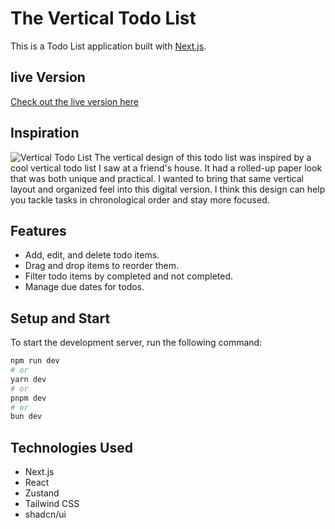 # The Vertical Todo List

This is a Todo List application built with [Next.js](https://nextjs.org/).

## live Version
[Check out the live version here](https://tvtl.francesco-bruno.com/)

## Inspiration
![Vertical Todo List](https://tvtl.francesco-bruno.com/vertical-todo-list.png)
The vertical design of this todo list was inspired by a cool vertical todo list I saw at a friend's house. It had a rolled-up paper look that was both unique and practical. I wanted to bring that same vertical layout and organized feel into this digital version. I think this design can help you tackle tasks in chronological order and stay more focused.

## Features

- Add, edit, and delete todo items.
- Drag and drop items to reorder them.
- Filter todo items by completed and not completed.
- Manage due dates for todos.

## Setup and Start

To start the development server, run the following command:

```bash
npm run dev
# or
yarn dev
# or
pnpm dev
# or
bun dev
```

## Technologies Used
- Next.js
- React
- Zustand
- Tailwind CSS
- shadcn/ui
